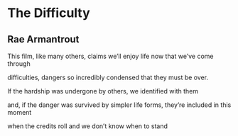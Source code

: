 # The Difficulty
## Rae Armantrout
This film, like many others,
claims we’ll enjoy life
now that we’ve come through

difficulties, dangers
so incredibly condensed
that they must be over.

If the hardship
was undergone by others,
we identified with them

and, if the danger was survived
by simpler life forms,
they’re included in this moment

when the credits roll
and we don’t know
when to stand